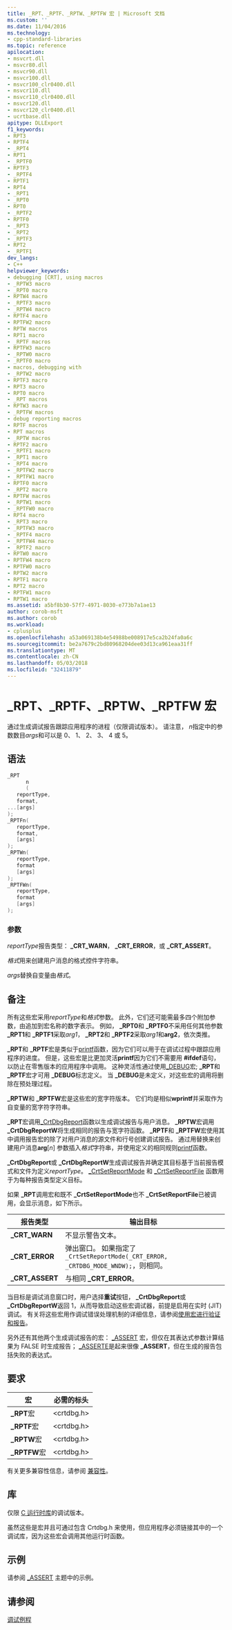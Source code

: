 ```yaml
---
title: _RPT、_RPTF、_RPTW、_RPTFW 宏 | Microsoft 文档
ms.custom: ''
ms.date: 11/04/2016
ms.technology:
- cpp-standard-libraries
ms.topic: reference
apilocation:
- msvcrt.dll
- msvcr80.dll
- msvcr90.dll
- msvcr100.dll
- msvcr100_clr0400.dll
- msvcr110.dll
- msvcr110_clr0400.dll
- msvcr120.dll
- msvcr120_clr0400.dll
- ucrtbase.dll
apitype: DLLExport
f1_keywords:
- RPT3
- RPTF4
- _RPT4
- RPT1
- _RPTF0
- RPTF3
- _RPTF4
- RPTF1
- RPT4
- _RPT1
- _RPT0
- RPT0
- _RPTF2
- RPTF0
- _RPT3
- _RPT2
- _RPTF3
- RPT2
- _RPTF1
dev_langs:
- C++
helpviewer_keywords:
- debugging [CRT], using macros
- _RPTW3 macro
- _RPT0 macro
- RPTW4 macro
- _RPTF3 macro
- _RPTW4 macro
- RPTF4 macro
- RPTFW2 macro
- RPTW macros
- RPT1 macro
- _RPTF macros
- RPTFW3 macro
- _RPTW0 macro
- _RPTF0 macro
- macros, debugging with
- _RPTW2 macro
- RPTF3 macro
- RPT3 macro
- RPT0 macro
- _RPT macros
- RPTW3 macro
- _RPTFW macros
- debug reporting macros
- RPTF macros
- RPT macros
- _RPTW macros
- RPTF2 macro
- _RPTF1 macro
- _RPT1 macro
- _RPT4 macro
- _RPTFW2 macro
- _RPTFW1 macro
- RPTF0 macro
- _RPT2 macro
- RPTFW macros
- _RPTW1 macro
- _RPTFW0 macro
- RPT4 macro
- _RPT3 macro
- _RPTFW3 macro
- _RPTF4 macro
- _RPTFW4 macro
- _RPTF2 macro
- RPTW0 macro
- RPTFW4 macro
- RPTFW0 macro
- RPTW2 macro
- RPTF1 macro
- RPT2 macro
- RPTFW1 macro
- RPTW1 macro
ms.assetid: a5bf8b30-57f7-4971-8030-e773b7a1ae13
author: corob-msft
ms.author: corob
ms.workload:
- cplusplus
ms.openlocfilehash: a53a069138b4e54988be008917e5ca2b24fa0a6c
ms.sourcegitcommit: be2a7679c2bd80968204dee03d13ca961eaa31ff
ms.translationtype: MT
ms.contentlocale: zh-CN
ms.lasthandoff: 05/03/2018
ms.locfileid: "32411879"
---
```

# <a name="rpt-rptf-rptw-rptfw-macros"></a>_RPT、_RPTF、_RPTW、_RPTFW 宏

通过生成调试报告跟踪应用程序的进程（仅限调试版本）。 请注意， *n*指定中的参数数目*args*和可以是 0、 1、 2、 3、 4 或 5。

## <a name="syntax"></a>语法

```C
_RPT
      n
      (
   reportType,
   format,
...[args]
);
_RPTFn(
   reportType,
   format,
   [args]
);
_RPTWn(
   reportType,
   format
   [args]
);
_RPTFWn(
   reportType,
   format
   [args]
);
```

### <a name="parameters"></a>参数

*reportType*报告类型： **_CRT_WARN**， **_CRT_ERROR**，或 **_CRT_ASSERT**。

*格式*用来创建用户消息的格式控件字符串。

*args*替换自变量由*格式*。

## <a name="remarks"></a>备注

所有这些宏采用*reportType*和*格式*参数。 此外，它们还可能需最多四个附加参数，由追加到宏名称的数字表示。 例如， **_RPT0**和 **_RPTF0**不采用任何其他参数 **_RPT1**和 **_RPTF1**采取*arg1*， **_RPT2**和 **_RPTF2**采取*arg1*和**arg2**，依次类推。

**_RPT**和 **_RPTF**宏是类似于[printf](printf-printf-l-wprintf-wprintf-l.md)函数，因为它们可以用于在调试过程中跟踪应用程序的进度。 但是，这些宏是比更加灵活**printf**因为它们不需要用 **#ifdef**语句，以防止在零售版本的应用程序中调用。 这种灵活性通过使用[_DEBUG](../../c-runtime-library/debug.md)宏; **_RPT**和 **_RPTF**宏才可用 **_DEBUG**标志定义。 当 **_DEBUG**是未定义，对这些宏的调用将删除在预处理过程。

**_RPTW**和 **_RPTFW**宏是这些宏的宽字符版本。 它们均是相似**wprintf**并采取作为自变量的宽字符字符串。

**_RPT**宏调用[_CrtDbgReport](crtdbgreport-crtdbgreportw.md)函数以生成调试报告与用户消息。 **_RPTW**宏调用 **_CrtDbgReportW**将生成相同的报告与宽字符函数。 **_RPTF**和 **_RPTFW**宏使用其中调用报告宏的除了对用户消息的源文件和行号创建调试报告。 通过用替换来创建用户消息**arg**[*n*] 参数插入*格式*字符串，并使用定义的相同规则[printf](printf-printf-l-wprintf-wprintf-l.md)函数。

**_CrtDbgReport**或 **_CrtDbgReportW**生成调试报告并确定其目标基于当前报告模式和文件为定义*reportType*。 [_CrtSetReportMode](crtsetreportmode.md) 和 [_CrtSetReportFile](crtsetreportfile.md) 函数用于为每种报告类型定义目标。

如果 **_RPT**调用宏和既不 **_CrtSetReportMode**也不 **_CrtSetReportFile**已被调用，会显示消息，如下所示。

|报告类型|输出目标|
|-----------------|------------------------|
|**_CRT_WARN**|不显示警告文本。|
|**_CRT_ERROR**|弹出窗口。 如果指定了 `_CrtSetReportMode(_CRT_ERROR, _CRTDBG_MODE_WNDW);`，则相同。|
|**_CRT_ASSERT**|与相同 **_CRT_ERROR**。|

当目标是调试消息窗口时，用户选择**重试**按钮， **_CrtDbgReport**或 **_CrtDbgReportW**返回 1，从而导致启动这些宏调试器，前提是启用在实时 (JIT) 调试。 有关将这些宏用作调试错误处理机制的详细信息，请参阅[使用宏进行验证和报告](/visualstudio/debugger/macros-for-reporting)。

另外还有其他两个生成调试报告的宏： [_ASSERT](assert-asserte-assert-expr-macros.md) 宏，但仅在其表达式参数计算结果为 FALSE 时生成报告； [_ASSERTE](assert-asserte-assert-expr-macros.md)是起来很像 **_ASSERT**，但在生成的报告包括失败的表达式。

## <a name="requirements"></a>要求

|宏|必需的标头|
|-----------|---------------------|
|**_RPT**宏|\<crtdbg.h>|
|**_RPTF**宏|\<crtdbg.h>|
|**_RPTW**宏|\<crtdbg.h>|
|**_RPTFW**宏|\<crtdbg.h>|

有关更多兼容性信息，请参阅 [兼容性](../../c-runtime-library/compatibility.md)。

## <a name="libraries"></a>库

仅限 [C 运行时库](../../c-runtime-library/crt-library-features.md)的调试版本。

虽然这些是宏并且可通过包含 Crtdbg.h 来使用，但应用程序必须链接其中的一个调试库，因为这些宏会调用其他运行时函数。

## <a name="example"></a>示例

请参阅 [_ASSERT](assert-asserte-assert-expr-macros.md) 主题中的示例。

## <a name="see-also"></a>请参阅

[调试例程](../../c-runtime-library/debug-routines.md)<br/>
